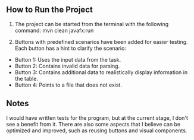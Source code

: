 ## How to Run the Project

1. The project can be started from the terminal with the following command: mvn clean javafx:run

2. Buttons with predefined scenarios have been added for easier testing. Each button has a hint to clarify the scenario:
  - Button 1: Uses the input data from the task.
  - Button 2: Contains invalid data for parsing.
  - Button 3: Contains additional data to realistically display information in the table.
  - Button 4: Points to a file that does not exist.

## Notes
I would have written tests for the program, but at the current stage, I don't see a benefit from it. 
There are also some aspects that I believe can be optimized and improved, such as reusing buttons and visual components.
